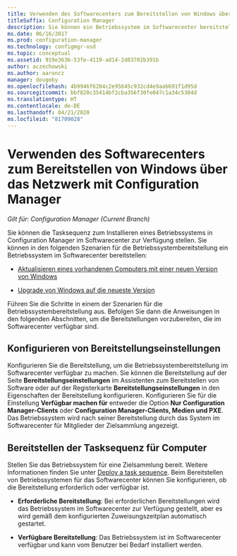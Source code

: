 ```yaml
---
title: Verwenden des Softwarecenters zum Bereitstellen von Windows über das Netzwerk
titleSuffix: Configuration Manager
description: Sie können ein Betriebssystem im Softwarecenter bereitstellen, um einen vorhandenen Computer mit einer neuen Version von Windows zu aktualisieren oder ein Upgrade von Windows auf die neueste Version durchzuführen.
ms.date: 06/16/2017
ms.prod: configuration-manager
ms.technology: configmgr-osd
ms.topic: conceptual
ms.assetid: 919e3636-53fe-4119-ad14-2d03702b391b
author: aczechowski
ms.author: aaroncz
manager: dougeby
ms.openlocfilehash: 4b9946f6204c2e95645c932cd4e9aab691f1d95d
ms.sourcegitcommit: bbf820c35414bf2cba356f30fe047c1a34c5384d
ms.translationtype: HT
ms.contentlocale: de-DE
ms.lasthandoff: 04/21/2020
ms.locfileid: "81709028"
---
```

# <a name="use-software-center-to-deploy-windows-over-the-network-with-configuration-manager"></a>Verwenden des Softwarecenters zum Bereitstellen von Windows über das Netzwerk mit Configuration Manager

*Gilt für: Configuration Manager (Current Branch)*

Sie können die Tasksequenz zum Installieren eines Betriebssystems in Configuration Manager im Softwarecenter zur Verfügung stellen. Sie können in den folgenden Szenarien für die Betriebssystembereitstellung ein Betriebssystem im Softwarecenter bereitstellen:

-   [Aktualisieren eines vorhandenen Computers mit einer neuen Version von Windows](refresh-an-existing-computer-with-a-new-version-of-windows.md)

-   [Upgrade von Windows auf die neueste Version](upgrade-windows-to-the-latest-version.md)

Führen Sie die Schritte in einem der Szenarien für die Betriebssystembereitstellung aus. Befolgen Sie dann die Anweisungen in den folgenden Abschnitten, um die Bereitstellungen vorzubereiten, die im Softwarecenter verfügbar sind.

## <a name="configure-deployment-settings"></a>Konfigurieren von Bereitstellungseinstellungen  
Konfigurieren Sie die Bereitstellung, um die Betriebssystembereitstellung im Softwarecenter verfügbar zu machen. Sie können die Bereitstellung auf der Seite **Bereitstellungseinstellungen** im Assistenten zum Bereitstellen von Software oder auf der Registerkarte **Bereitstellungseinstellungen** in den Eigenschaften der Bereitstellung konfigurieren. Konfigurieren Sie für die Einstellung **Verfügbar machen für** entweder die Option **Nur Configuration Manager-Clients** oder **Configuration Manager-Clients, Medien und PXE**. Das Betriebssystem wird nach seiner Bereitstellung durch das System im Softwarecenter für Mitglieder der Zielsammlung angezeigt.

##  <a name="deploy-the-task-sequence-to-computers"></a><a name="BKMK_Deploy"></a> Bereitstellen der Tasksequenz für Computer  
Stellen Sie das Betriebssystem für eine Zielsammlung bereit. Weitere Informationen finden Sie unter [Deploy a task sequence](deploy-a-task-sequence.md). Beim Bereitstellen von Betriebssystemen für das Softwarecenter können Sie konfigurieren, ob die Bereitstellung erforderlich oder verfügbar ist.

-   **Erforderliche Bereitstellung**: Bei erforderlichen Bereitstellungen wird das Betriebssystem im Softwarecenter zur Verfügung gestellt, aber es wird gemäß dem konfigurierten Zuweisungszeitplan automatisch gestartet.

-   **Verfügbare Bereitstellung**: Das Betriebssystem ist im Softwarecenter verfügbar und kann vom Benutzer bei Bedarf installiert werden.
